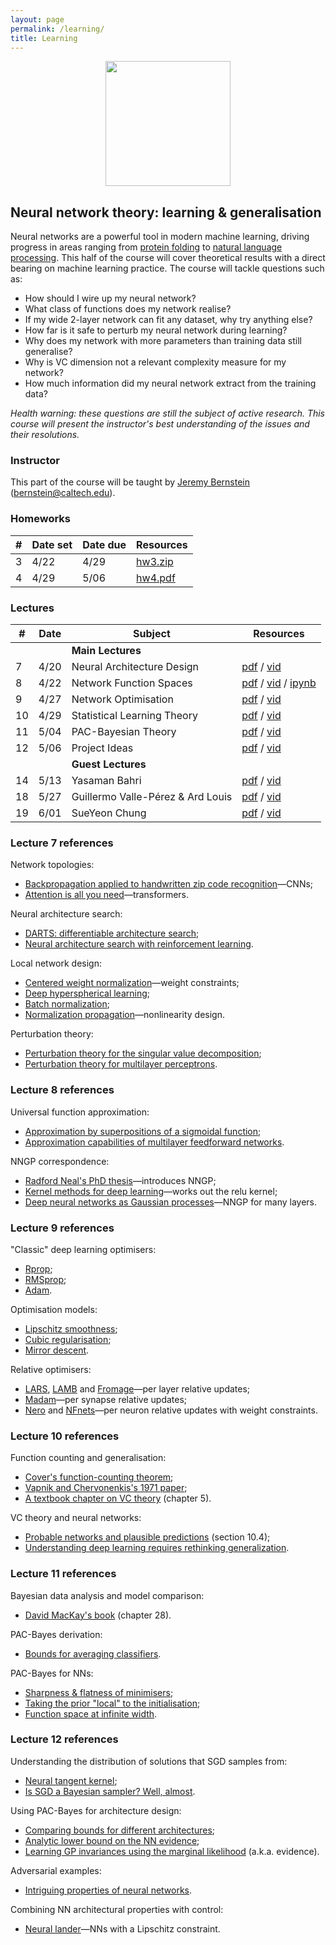 ```yaml
---
layout: page
permalink: /learning/
title: Learning
---
```


<center><img src="../images/brain.png" style="height:200px"></center>

## Neural network theory: learning & generalisation

Neural networks are a powerful tool in modern machine learning, driving progress in areas ranging from [protein folding](https://www.nature.com/articles/s41586-019-1923-7) to [natural language processing](https://arxiv.org/abs/2005.14165). This half of the course will cover theoretical results with a direct bearing on machine learning practice. The course will tackle questions such as:

- How should I wire up my neural network?
- What class of functions does my network realise?
- If my wide 2-layer network can fit any dataset, why try anything else?
- How far is it safe to perturb my neural network during learning?
- Why does my network with more parameters than training data still generalise?
- Why is VC dimension not a relevant complexity measure for my network?
- How much information did my neural network extract from the training data?

*Health warning: these questions are still the subject of active research. This course will present the instructor's best understanding of the issues and their resolutions.*

### Instructor

This part of the course will be taught by [Jeremy Bernstein](https://jeremybernste.in) ([bernstein@caltech.edu](mailto:bernstein@caltech.edu)).

### Homeworks

| #    | Date set        | Date due	  	  | Resources              |
| ----------- | --------------- | --------------- | ---------------------- |
| 3  | 4/22     | 4/29    | [hw3.zip](https://github.com/1five9/1five9.github.io/raw/master/hw/hw3.zip) |
| 4  | 4/29     | 5/06    | [hw4.pdf](/hw/hw4.pdf) |

### Lectures

| #  | Date      | Subject	  	  	  	  	  	        | Resources              |
| -- | --------- | -------------------------------------- | ---------------------- |
|    |           | **Main Lectures**     |  |
| 7  | 4/20      | Neural Architecture Design	          | [pdf](/slides/learning/07.pdf) / [vid](https://www.youtube.com/watch?v=lPSzDyzRCyU&list=PLuz4CTPOUNi6OydQwoAR0pBkLn4H1bhS6&ab_channel=YisongYue) |
| 8  | 4/22      | Network Function Spaces	              | [pdf](/slides/learning/08.pdf) / [vid](https://www.youtube.com/watch?v=dt6YkISvSOk&list=PLuz4CTPOUNi6OydQwoAR0pBkLn4H1bhS6&index=2&ab_channel=YisongYue) / [ipynb](https://github.com/1five9/1five9.github.io/blob/master/slides/learning/08.ipynb)|
| 9  | 4/27      | Network Optimisation	                  | [pdf](/slides/learning/09.pdf) / [vid](https://www.youtube.com/watch?v=wDzUJd2fG4I&list=PLuz4CTPOUNi6OydQwoAR0pBkLn4H1bhS6&index=3&ab_channel=YisongYue) |
| 10 | 4/29      | Statistical Learning Theory	          | [pdf](/slides/learning/10.pdf) / [vid](https://www.youtube.com/watch?v=PxX98VwI_gY&list=PLuz4CTPOUNi6OydQwoAR0pBkLn4H1bhS6&index=4&ab_channel=YisongYue) |
| 11 | 5/04      | PAC-Bayesian Theory                    | [pdf](/slides/learning/11.pdf) / [vid](https://www.youtube.com/watch?v=HIrP6_vgomE&list=PLuz4CTPOUNi6OydQwoAR0pBkLn4H1bhS6&index=5&ab_channel=YisongYue) |
| 12 | 5/06      | Project Ideas                          | [pdf](/slides/learning/12.pdf) / [vid](https://caltech.zoom.us/rec/play/WbMd0RukBwxyeZHM3slmTrnHiK0R7862SqA70eJl7WrlizTjj2cW_XLpdeEEMEJIbzg4m6_T_O1BZo3f.JI2a3eRUt3g5mB0u) |
|    |           | **Guest Lectures**     |  |
| 14 | 5/13      | Yasaman Bahri       				      | [pdf](/slides/guest/bahri.pdf) / [vid](https://caltech.zoom.us/rec/share/D354UiOLtu9TEWY1anPyhT60Hx8uWrQad0qY9aT02B64rMrunvgw6lnyJLXTcQ.CrFXOmjkOuNjLTrF) |
| 18 | 5/27      | Guillermo Valle-Pérez & Ard Louis	  | [pdf](/slides/guest/louis_valle-perez.pdf) / [vid](https://caltech.zoom.us/rec/share/dsE0BfjFVx4rihOIgOMCq6E4FzUwwT_x1slONNUwprfqkRvlfxExX4BG5aDhaa3T.PFVs_xEuheTNkSaE) |
| 19 | 6/01      | SueYeon Chung	                      | [pdf](/slides/guest/chung.pdf) / [vid](https://caltech.zoom.us/rec/share/rV7vw-jukUtgv-XWAgUV61ywVnlJiCVt6ak4yrmGrcX6B7A3qm5fDpjmDd4XIZgX.nUi_HjxFOZ7WKgiA) |

### Lecture 7 references

Network topologies:
- [Backpropagation applied to handwritten zip code recognition](https://ieeexplore.ieee.org/document/6795724)—CNNs;
- [Attention is all you need](https://arxiv.org/abs/1706.03762)—transformers.

Neural architecture search:
- [DARTS: differentiable architecture search](https://arxiv.org/abs/1806.09055);
- [Neural architecture search with reinforcement learning](https://arxiv.org/abs/1611.01578).

Local network design:
- [Centered weight normalization](https://ieeexplore.ieee.org/document/8237567)—weight constraints;
- [Deep hyperspherical learning](https://arxiv.org/abs/1711.03189);
- [Batch normalization](https://arxiv.org/abs/1502.03167);
- [Normalization propagation](https://arxiv.org/abs/1603.01431)—nonlinearity design.

Perturbation theory:
- [Perturbation theory for the singular value decomposition](https://users.math.msu.edu/users/iwenmark/Teaching/MTH995/Papers/SVD_Stewart.pdf);
- [Perturbation theory for multilayer perceptrons](https://arxiv.org/abs/2002.03432).

### Lecture 8 references

Universal function approximation:
- [Approximation by superpositions of a sigmoidal function](https://link.springer.com/article/10.1007/BF02551274);
- [Approximation capabilities of multilayer feedforward networks](https://www.sciencedirect.com/science/article/abs/pii/089360809190009T).

NNGP correspondence:
- [Radford Neal's PhD thesis](http://www.cs.toronto.edu/~radford/ftp/thesis.pdf)—introduces NNGP;
- [Kernel methods for deep learning](https://papers.nips.cc/paper/2009/hash/5751ec3e9a4feab575962e78e006250d-Abstract.html)—works out the relu kernel;
- [Deep neural networks as Gaussian processes](https://arxiv.org/abs/1711.00165)—NNGP for many layers.

### Lecture 9 references

"Classic" deep learning optimisers:
- [Rprop](https://ieeexplore.ieee.org/document/298623);
- [RMSprop](http://www.cs.toronto.edu/~hinton/coursera/lecture6/lec6.pdf);
- [Adam](https://arxiv.org/abs/1412.6980).

Optimisation models:
- [Lipschitz smoothness](http://www.seas.ucla.edu/~vandenbe/236C/lectures/gradient.pdf);
- [Cubic regularisation](https://link.springer.com/article/10.1007/s10107-006-0706-8);
- [Mirror descent](http://www.princeton.edu/~yc5/ele522_optimization/lectures/mirror_descent.pdf).

Relative optimisers:
- [LARS](https://arxiv.org/abs/1708.03888), [LAMB](https://arxiv.org/abs/1904.00962) and [Fromage](https://arxiv.org/abs/2002.03432)—per layer relative updates;
- [Madam](https://arxiv.org/abs/2006.14560)—per synapse relative updates;
- [Nero](https://arxiv.org/abs/2102.07227) and [NFnets](https://arxiv.org/abs/2102.06171)—per neuron relative updates with weight constraints.

### Lecture 10 references

Function counting and generalisation:
- [Cover's function-counting theorem](https://isl.stanford.edu/~cover/papers/paper2.pdf);
- [Vapnik and Chervonenkis's 1971 paper](https://epubs.siam.org/doi/10.1137/1116025);
- [A textbook chapter on VC theory](http://agbs.kyb.tuebingen.mpg.de/lwk/sections/) (chapter 5).

VC theory and neural networks:
- [Probable networks and plausible predictions](http://www.inference.org.uk/mackay/network.pdf) (section 10.4);
- [Understanding deep learning requires rethinking generalization](https://arxiv.org/abs/1611.03530).

### Lecture 11 references

Bayesian data analysis and model comparison:
- [David MacKay's book](https://www.inference.org.uk/itila/book.html) (chapter 28).

PAC-Bayes derivation:
- [Bounds for averaging classifiers](http://citeseerx.ist.psu.edu/viewdoc/summary?doi=10.1.1.26.4424).

PAC-Bayes for NNs:
- [Sharpness & flatness of minimisers](https://arxiv.org/abs/1905.12213);
- [Taking the prior "local" to the initialisation](https://arxiv.org/abs/1703.11008);
- [Function space at infinite width](https://arxiv.org/abs/1805.08522).

### Lecture 12 references

Understanding the distribution of solutions that SGD samples from:
- [Neural tangent kernel](https://arxiv.org/abs/1806.07572);
- [Is SGD a Bayesian sampler? Well, almost](https://arxiv.org/abs/2006.15191).

Using PAC-Bayes for architecture design:
- [Comparing bounds for different architectures](https://arxiv.org/abs/2012.04115);
- [Analytic lower bound on the NN evidence](https://arxiv.org/abs/2103.01045);
- [Learning GP invariances using the marginal likelihood](https://arxiv.org/abs/1808.05563) (a.k.a. evidence).

Adversarial examples:
- [Intriguing properties of neural networks](https://arxiv.org/abs/1312.6199).

Combining NN architectural properties with control:
- [Neural lander](https://arxiv.org/abs/1811.08027)—NNs with a Lipschitz constraint.
